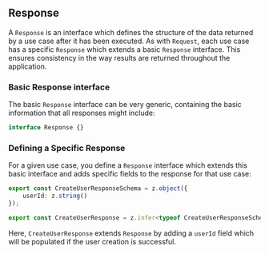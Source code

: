## Response

A `Response` is an interface which defines the structure of the data returned by a use case after it has been executed. As with `Request`, each use case has a specific `Response` which extends a basic `Response` interface. This ensures consistency in the way results are returned throughout the application.

### Basic Response interface

The basic `Response` interface can be very generic, containing the basic information that all responses might include:

```ts
interface Response {}
```

### Defining a Specific Response

For a given use case, you define a `Response` interface which extends this basic interface and adds specific fields to the response for that use case:

```ts
export const CreateUserResponseSchema = z.object({
    userId: z.string()
});

export const CreateUserResponse = z.infer<typeof CreateUserResponseSchema>;
```

Here, `CreateUserResponse` extends `Response` by adding a `userId` field which will be populated if the user creation is successful.